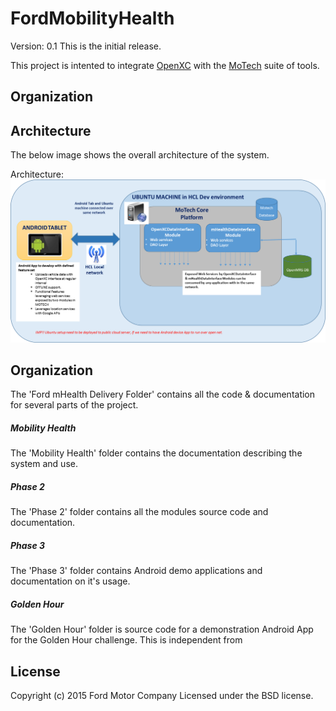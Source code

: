 FordMobilityHealth
==================

Version: 0.1 
This is the initial release.

This project is intented to integrate [OpenXC][] with the [MoTech][] suite of tools. 

## Organization


## Architecture

The below image shows the overall architecture of the system.

Architecture: ![arch](/images/architectureNew.png "Architecture")

## Organization

The 'Ford mHealth Delivery Folder' contains all the code & documentation for several parts of the project.

##### Mobility Health

The 'Mobility Health' folder contains the documentation describing the system and use.

##### Phase 2

The 'Phase 2' folder contains all the modules source code and documentation.

##### Phase 3

The 'Phase 3' folder contains Android demo applications and documentation on it's usage.

##### Golden Hour

The 'Golden Hour' folder is source code for a demonstration Android App for the Golden Hour challenge. This is independent from 


## License

Copyright (c) 2015 Ford Motor Company
Licensed under the BSD license.

[OpenXC]: http://openxcplatform.com
[MoTech]: http://motechsuite.org
